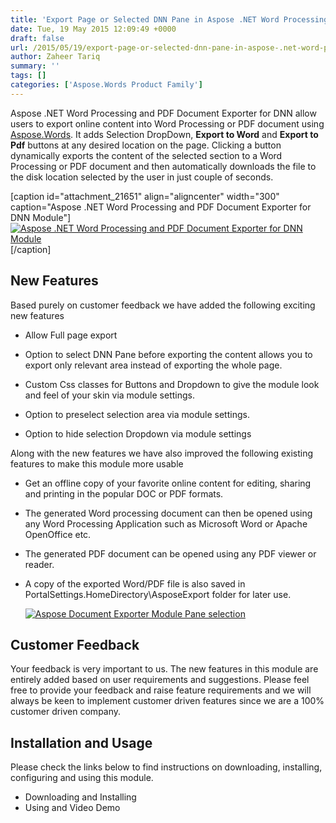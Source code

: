 ```yaml
---
title: 'Export Page or Selected DNN Pane in Aspose .NET Word Processing and PDF Document Exporter for DNN Module'
date: Tue, 19 May 2015 12:09:49 +0000
draft: false
url: /2015/05/19/export-page-or-selected-dnn-pane-in-aspose-.net-word-processing-and-pdf-document-exporter-for-dnn-module/
author: Zaheer Tariq
summary: ''
tags: []
categories: ['Aspose.Words Product Family']
---
```


Aspose .NET Word Processing and PDF Document Exporter for DNN allow users to export online content into Word Processing or PDF document using [Aspose.Words][1]. It adds Selection DropDown, **Export to Word** and **Export to Pdf** buttons at any desired location on the page. Clicking a button dynamically exports the content of the selected section to a Word Processing or PDF document and then automatically downloads the file to the disk location selected by the user in just couple of seconds.

\[caption id="attachment\_21651" align="aligncenter" width="300" caption="Aspose .NET Word Processing and PDF Document Exporter for DNN Module"\][![Aspose .NET Word Processing and PDF Document Exporter for DNN Module][2]](https://blog.aspose.com/wp-content/uploads/sites/2/2015/05/Aspose-.NET-Word-Processing-and-PDF-Document-Exporter-for-DNN-Module.png)\[/caption\]

## New Features

Based purely on customer feedback we have added the following exciting new features

*   Allow Full page export
*   Option to select DNN Pane before exporting the content allows you to export only relevant area instead of exporting the whole page.
*   Custom Css classes for Buttons and Dropdown to give the module look and feel of your skin via module settings.
*   Option to preselect selection area via module settings.
*   Option to hide selection Dropdown via module settings  
      
    [](https://blog.aspose.com/wp-content/uploads/sites/2/2015/05/Aspose-Document-Exporter-Module-Settings.png)

Along with the new features we have also improved the following existing features to make this module more usable

*   Get an offline copy of your favorite online content for editing, sharing and printing in the popular DOC or PDF formats.
*   The generated Word processing document can then be opened using any Word Processing Application such as Microsoft Word or Apache OpenOffice etc.
*   The generated PDF document can be opened using any PDF viewer or reader.
*   A copy of the exported Word/PDF file is also saved in PortalSettings.HomeDirectory\\AsposeExport folder for later use.  
      
    [![][3]](https://blog.aspose.com/wp-content/uploads/sites/2/2015/05/Aspose-Document-Exporter-Module-Pane-selection.png)

## Customer Feedback

Your feedback is very important to us. The new features in this module are entirely added based on user requirements and suggestions. Please feel free to provide your feedback and raise feature requirements and we will always be keen to implement customer driven features since we are a 100% customer driven company.

## Installation and Usage

Please check the links below to find instructions on downloading, installing, configuring and using this module.

*   Downloading and Installing
*   Using and Video Demo




[1]: http://www.aspose.com/word-component-suite.aspx
[2]: https://blog.aspose.com/wp-content/uploads/sites/2/2015/05/Aspose-.NET-Word-Processing-and-PDF-Document-Exporter-for-DNN-Module-300x273.png "Aspose .NET Word Processing and PDF Document Exporter for DNN Module"
[3]: https://blog.aspose.com/wp-content/uploads/sites/2/2015/05/Aspose-Document-Exporter-Module-Pane-selection-300x124.png "Aspose Document Exporter Module Pane selection"




